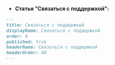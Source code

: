 - **Статья "Связаться с поддержкой":**

```md
---
title: Связаться с поддержкой
displayName: Связаться с поддержкой
order: 4
published: true
headerName: Связаться с поддержкой
headerOrder: 40
---
```